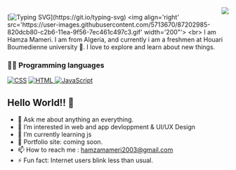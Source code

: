 <img align="right" src="https://visitor-badge.laobi.icu/badge?page_id=hamzamameri2003.hamzamameri2003">


 [![Typing SVG](https://readme-typing-svg.herokuapp.com?color=FF5550&lines=Hello,+There!+👋;This+is+Hamza+mameri+github;Nice+to+meet+you!)](https://git.io/typing-svg)
<img align='right' src='https://user-images.githubusercontent.com/5713670/87202985-820dcb80-c2b6-11ea-9f56-7ec461c497c3.gif' width='200"'>
<br>
I am  Hamza Mameri. I am from Algeria, and currently i am a freshmen at Houari Boumedienne university 🏫. I love to explore and learn about new things.


### 👨‍💻 Programming languages
<p>
    <a href="https://github.com/search?q=user%3ADenverCoder1+language%3Acss"><img alt="CSS" src="https://img.shields.io/badge/CSS-1572B6.svg?logo=css3&logoColor=white"></a>
    <a href="https://github.com/search?q=user%3ADenverCoder1+language%3Ahtml"><img alt="HTML" src="https://img.shields.io/badge/HTML-E34F26.svg?logo=html5&logoColor=white"</a>
    <a href="https://github.com/search?q=user%3ADenverCoder1+language%3Ajavascript"><img alt="JavaScript" src="https://img.shields.io/badge/JavaScript-F7DF1E.svg?logo=javascript&logoColor=black"></a>
</p>
    
 ## Hello World!! 🤔
- 💬 Ask me about anything an everything.
- 👀 I’m interested in web and app devloppment & UI/UX Design
- 🌱 I’m currently learning js
- 🎯 Portfolio site: coming soon.
- 📫 How to reach me : hamzamameri2003@gmail.com
- ⚡ Fun fact: Internet users blink less than usual.
   

